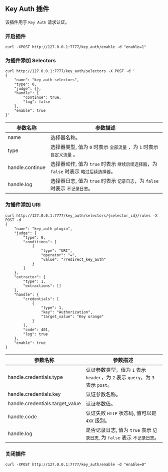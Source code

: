 ## Key Auth 插件

该插件用于 `Key Auth` 请求认证。

### 开启插件

```shell
curl -XPOST http://127.0.0.1:7777/key_auth/enable -d "enable=1"
```

### 为插件添加 Selectors

```shell
curl http://127.0.0.1:7777/key_auth/selectors -X POST -d '
{
    "name": "key_auth-selectors",
    "type": 0,
    "judge": {},
    "handle": {
        "continue": true,
        "log": false
    },
    "enable": true
}'
```

| 参数名称        | 参数描述   |
|----------------|-----------|
|name            | 选择器名称。|
|type            | 选择器类型, 值为 `0` 时表示 `全部流量` ，为 `1` 时表示 `自定义流量` 。 |
|handle.continue | 选择器动作, 值为 `true` 时表示 `继续后续选择器`，为 `false` 时表示 `略过后续选择器`。 |
|handle.log      | 选择器日志, 值为 `true` 时表示 `记录日志`，为 `false` 时表示 `不记录日志`。 |

### 为插件添加 URI

```shell
curl http://127.0.0.1:7777/key_auth/selectors/{selector_id}/rules -X POST -d
{
    "name": "key_auth-plugin",
    "judge": {
        "type": 0,
        "conditions": [
            {
                "type": "URI",
                "operator": "=",
                "value": "/redirect_key_auth"
            }
        ]
    },
    "extractor": {
        "type": 1,
        "extractions": []
    },
    "handle": {
        "credentials": [
            {
                "type": 1,
                "key": "Authorization",
                "target_value": "Key orange"
            }
        ],
        "code": 401,
        "log": true
    },
    "enable": true
}
```

| 参数名称        | 参数描述       |
|----------------|---------------|
|handle.credentials.type | 认证参数类型，值为 `1` 表示 `header`，为 `2` 表示 `query`，为 `3` 表示 `post`。|
|handle.credentials.key | 认证参数名称。|
|handle.credentials.target_value | 认证参数值。|
|handle.code | 认证失败 `HTTP` 状态码, 值可以是 `4XX` 级别。|
|handle.log      | 是否记录日志, 值为 `true` 表示 `记录日志`, 为 `false` 表示 `不记录日志`。 |

### 关闭插件

```shell
curl -XPOST http://127.0.0.1:7777/key_auth/enable -d "enable=0"
```
